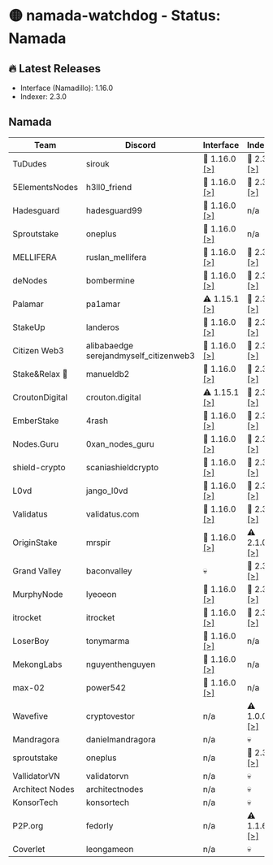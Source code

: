 # 🟡 namada-watchdog - Status: Namada

## 🔥 Latest Releases
- Interface (Namadillo): 1.16.0
- Indexer: 2.3.0

## Namada
| Team | Discord | Interface | Indexer |
|-|-|-|-|
| TuDudes | sirouk | 🎉 1.16.0  [[>]](https://interface.namada.tududes.com/) | 🎉 2.3.0  [[>]](https://indexer.namada.tududes.com/health) |
| 5ElementsNodes | h3ll0_friend | 🎉 1.16.0  [[>]](https://namadillo.5elementsnodes.com/) | 🎉 2.3.0  [[>]](https://index-namada.5elementsnodes.com/health) |
| Hadesguard | hadesguard99 | 🎉 1.16.0  [[>]](https://interface.hadesguard.tech) | n/a |
| Sproutstake | oneplus | 🎉 1.16.0  [[>]](https://namada-interface.sproutstake.space/) | n/a |
| MELLIFERA | ruslan_mellifera | 🎉 1.16.0  [[>]](https://namadillo.mellifera.network) | 🎉 2.3.0  [[>]](https://namada-mainnet-indexer.mellifera.network/health) |
| deNodes | bombermine | 🎉 1.16.0  [[>]](https://namadillo.denodes.xyz) | 🎉 2.3.0  [[>]](https://namada-indexer.denodes.xyz/health) |
| Palamar | pa1amar | ⚠️ 1.15.1  [[>]](https://namada-interface.palamar.io) | 🎉 2.3.0  [[>]](https://namada-indexer.palamar.io/health) |
| StakeUp | landeros | 🎉 1.16.0  [[>]](https://namadillo.namada.stakeup.tech) | 🎉 2.3.0  [[>]](https://indexer.namada.stakeup.tech/health) |
| Citizen Web3 | alibabaedge<br> serejandmyself_citizenweb3 | 🎉 1.16.0  [[>]](https://namadillo.citizenweb3.com) | 🎉 2.3.0  [[>]](https://indexer.namada.citizenweb3.com/health) |
| Stake&Relax 🦥 | manueldb2 | 🎉 1.16.0  [[>]](https://namadillo.stakeandrelax.net) | 🎉 2.3.0  [[>]](https://namada-indexer.stakeandrelax.net/health) |
| CroutonDigital | crouton.digital | ⚠️ 1.15.1  [[>]](https://namadillo.crouton.digital) | 🎉 2.3.0  [[>]](https://namada-mainnet-indexer.crouton.digital/health) |
| EmberStake | 4rash | 🎉 1.16.0  [[>]](https://namadillo.emberstake.xyz) | 🎉 2.3.0  [[>]](https://namada-idx.emberstake.xyz/health) |
| Nodes.Guru | 0xan_nodes_guru | 🎉 1.16.0  [[>]](https://namada-interface.nodes.guru) | 🎉 2.3.0  [[>]](https://namada-indexer.nodes.guru/health) |
| shield-crypto | scaniashieldcrypto | 🎉 1.16.0  [[>]](https://namadillo.shield-crypto.com/) | 🎉 2.3.0  [[>]](https://namada-indexer.shield-crypto.com/health) |
| L0vd | jango_l0vd | 🎉 1.16.0  [[>]](https://namadillo.l0vd.com/) | 🎉 2.3.0  [[>]](https://namada-mainnet-indexer.rpc.l0vd.com/health) |
| Validatus | validatus.com | 🎉 1.16.0  [[>]](https://namadillo.namada.validatus.com/) | 🎉 2.3.0  [[>]](https://indexer.namada.validatus.com/health) |
| OriginStake | mrspir | 🎉 1.16.0  [[>]](https://app.namada.cc) | ⚠️ 2.1.0  [[>]](https://namada-indexer-01.originstake.com/health) |
| Grand Valley | baconvalley | 💀 | 🎉 2.3.0  [[>]](https://indexer-mainnet-namada.grandvalleys.com/health) |
| MurphyNode | lyeoeon | 🎉 1.16.0  [[>]](https://namadillo.murphynode.net/) | 🎉 2.3.0  [[>]](https://indexer.namada.murphynode.net/health) |
| itrocket | itrocket | 🎉 1.16.0  [[>]](https://namadillo.itrocket.net/) | 🎉 2.3.0  [[>]](https://namada-mainnet-indexer.itrocket.net/health) |
| LoserBoy | tonymarma | 🎉 1.16.0  [[>]](https://interface.loserboy.xyz) | n/a |
| MekongLabs | nguyenthenguyen | 🎉 1.16.0  [[>]](https://namadillo.pwa.mekonglabs.xyz/) | n/a |
| max-02 | power542 | 🎉 1.16.0  [[>]](https://namadillo.net) | n/a |
| Wavefive | cryptovestor | n/a | ⚠️ 1.0.0  [[>]](https://namada-indexer.0xcryptovestor.com/health) |
| Mandragora | danielmandragora | n/a | 💀 |
| sproutstake | oneplus | n/a | 🎉 2.3.0  [[>]](https://namada-api.sproutstake.space/health) |
| VallidatorVN | validatorvn | n/a | 💀 |
| Architect Nodes | architectnodes | n/a | 💀 |
| KonsorTech | konsortech | n/a | 💀 |
| P2P.org | fedorly | n/a | ⚠️ 1.1.6  [[>]](https://api-namada-mainnet-indexer.tm.p2p.org/health) |
| Coverlet | leongameon | n/a | 💀 |